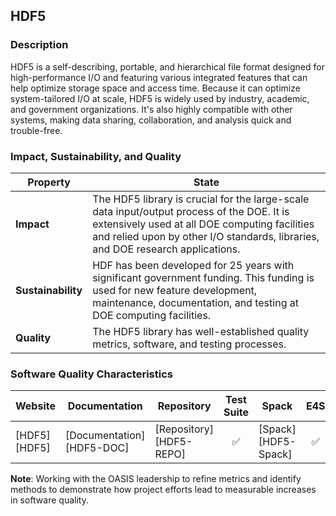 ## HDF5

### Description

HDF5 is a self-describing, portable, and hierarchical file format designed for high-performance I/O and featuring various integrated features that can help optimize storage space and access time. Because it can optimize system-tailored I/O at scale, HDF5 is widely used by industry, academic, and government organizations. It's also highly compatible with other systems, making data sharing, collaboration, and analysis quick and trouble-free.

### Impact, Sustainability, and Quality

<table class="isq_table">
  <thead>
    <tr>
      <th>Property</th>
      <th style="text-align: center">State</th>
    </tr>
  </thead>
  <tbody>
    <tr>
      <td>
        <strong>Impact</strong>
      </td>
      <td>
        The HDF5 library is crucial for the large-scale data input/output process of the DOE. It is extensively used at all DOE computing facilities and relied upon by other I/O standards, libraries, and DOE research applications.
      </td>
    </tr>
    <tr>
      <td>
        <strong>Sustainability</strong>
      </td>
      <td>
        HDF has been developed for 25 years with significant government funding. This funding is used for new feature development, maintenance, documentation, and testing at DOE computing facilities.
      </td>
    </tr>
    <tr>
      <td>
        <strong>Quality</strong>
      </td>
      <td>
        The HDF5 library has well-established quality metrics, software, and testing processes.
      </td>
    </tr>
  </tbody>
</table>

### Software Quality Characteristics

<table class="status_table">
  <thead>
    <tr>
      <th style="text-align: center">Website</th>
      <th style="text-align: center">Documentation</th>
      <th style="text-align: center">Repository</th>
      <th style="text-align: center">Test Suite</th>
      <th style="text-align: center">Spack</th>
      <th style="text-align: center">E4S</th>
      <th style="text-align: center">Smoke Test</th>
    </tr>
  </thead>
  <tbody>
    <tr>
      <td markdown="span">
        [HDF5][HDF5]
      </td><!-- Website -->
      <td markdown="span">
        [Documentation][HDF5-DOC]
      </td><!-- Documentation -->
      <td markdown="span">
        [Repository][HDF5-REPO]
      </td><!-- Repository -->
      <td style="text-align: center" markdown="span">✅</td><!-- Test Suite -->
      <td markdown="span">
        [Spack][HDF5-Spack]
      </td><!-- Spack -->
      <td style="text-align: center" markdown="span">✅</td><!-- E4S -->
      <td style="text-align: center" markdown="span">✅</td><!-- Smoke Test -->
    </tr>
  </tbody>
</table>

**Note**: Working with the OASIS leadership to refine metrics and identify methods to demonstrate how project efforts lead to measurable increases in software quality.

[HDF5]: https://www.hdfgroup.org/solutions/hdf5/
[HDF5-DOC]: https://portal.hdfgroup.org/documentation/
[HDF5-REPO]: https://github.com/HDFGroup/hdf5
[HDF5-Spack]: https://github.com/spack/spack/tree/c3576f712d3a3abb7137d29d30c02f0c7e637122/var/spack/repos/builtin/packages/hdf5
